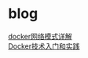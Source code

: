 blog
====
[docker网络模式详解](https://github.com/wplatform/blog/blob/master/posts/Docker%E6%8A%80%E6%9C%AF%E5%85%A5%E9%97%A8%E5%92%8C%E5%AE%9E%E8%B7%B5.md) 
</br>
[Docker技术入门和实践](https://github.com/wplatform/blog/blob/master/posts/Docker%E7%BD%91%E7%BB%9C%E6%A8%A1%E5%BC%8F%E8%AF%A6%E8%A7%A3.md) 
